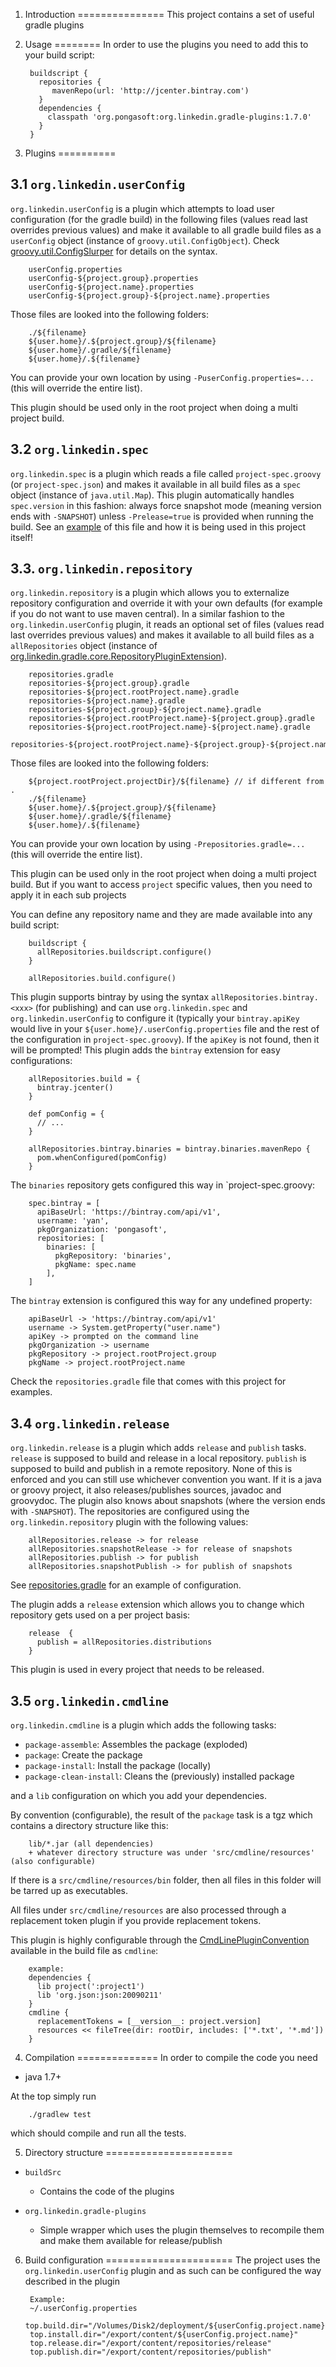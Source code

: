 1. Introduction
===============
This project contains a set of useful gradle plugins

2. Usage
========
In order to use the plugins you need to add this to your build script:

        buildscript {
          repositories {
             mavenRepo(url: 'http://jcenter.bintray.com')
          }
          dependencies {
            classpath 'org.pongasoft:org.linkedin.gradle-plugins:1.7.0'
          }
        }

3. Plugins
==========
  
3.1 `org.linkedin.userConfig`
-----------------------------
`org.linkedin.userConfig` is a plugin which attempts to load user configuration (for the gradle
build) in the following files (values read last overrides previous values) and make it available
to all gradle build files as a `userConfig` object (instance of `groovy.util.ConfigObject`). 
Check [groovy.util.ConfigSlurper](http://groovy.codehaus.org/gapi/groovy/util/ConfigSlurper.html) for details on the syntax.

        userConfig.properties
        userConfig-${project.group}.properties
        userConfig-${project.name}.properties
        userConfig-${project.group}-${project.name}.properties

Those files are looked into the following folders:

        ./${filename}
        ${user.home}/.${project.group}/${filename}
        ${user.home}/.gradle/${filename}
        ${user.home}/.${filename}

You can provide your own location by using `-PuserConfig.properties=...` (this will override the
entire list).

This plugin should be used only in the root project when doing a multi project build.

3.2 `org.linkedin.spec`
-----------------------
`org.linkedin.spec` is a plugin which reads a file called `project-spec.groovy` (or
`project-spec.json`) and makes it available in all build files as a `spec` object (instance of
`java.util.Map`). This plugin automatically handles `spec.version` in this fashion: always force
snapshot mode (meaning version ends with `-SNAPSHOT`) unless `-Prelease=true` is provided when
running the build. See an [example](https://github.com/pongasoft/gradle-plugins/blob/master/project-spec.groovy) of
this file and how it is being used in this project itself!

3.3. `org.linkedin.repository`
------------------------------
`org.linkedin.repository` is a plugin which allows you to externalize repository configuration
and override it with your own defaults (for example if you do not want to use maven central). In a
similar fashion to the `org.linkedin.userConfig` plugin, it reads an optional set of files (values
read last overrides previous values) and makes it available to all build files as a
`allRepositories` object (instance of [org.linkedin.gradle.core.RepositoryPluginExtension](https://github.com/pongasoft/gradle-plugins/blob/master/buildSrc/src/main/groovy/org/linkedin/gradle/core/RepositoryPluginExtension.groovy)).

        repositories.gradle
        repositories-${project.group}.gradle
        repositories-${project.rootProject.name}.gradle
        repositories-${project.name}.gradle
        repositories-${project.group}-${project.name}.gradle
        repositories-${project.rootProject.name}-${project.group}.gradle
        repositories-${project.rootProject.name}-${project.name}.gradle
        repositories-${project.rootProject.name}-${project.group}-${project.name}.gradle

Those files are looked into the following folders:

        ${project.rootProject.projectDir}/${filename} // if different from .
        ./${filename}
        ${user.home}/.${project.group}/${filename}
        ${user.home}/.gradle/${filename}
        ${user.home}/.${filename}

You can provide your own location by using `-Prepositories.gradle=...` (this will override the
entire list).

This plugin can be used only in the root project when doing a multi project build. But if you want
to access `project` specific values, then you need to apply it in each sub projects

You can define any repository name and they are made available into any build script:

        buildscript {
          allRepositories.buildscript.configure()
        }

        allRepositories.build.configure()


This plugin supports bintray by using the syntax `allRepositories.bintray.<xxx>` (for publishing)
and can use `org.linkedin.spec` and `org.linkedin.userConfig` to configure it (typically
your `bintray.apiKey` would live in your `${user.home}/.userConfig.properties` file and the rest
of the configuration in `project-spec.groovy`). If the `apiKey` is not found, then it will be
prompted! This plugin adds the `bintray` extension for easy configurations:

        allRepositories.build = {
          bintray.jcenter()
        }

        def pomConfig = {
          // ...
        }

        allRepositories.bintray.binaries = bintray.binaries.mavenRepo {
          pom.whenConfigured(pomConfig)
        }

The `binaries` repository gets configured this way in `project-spec.groovy:

        spec.bintray = [
          apiBaseUrl: 'https://bintray.com/api/v1',
          username: 'yan',
          pkgOrganization: 'pongasoft',
          repositories: [
            binaries: [
              pkgRepository: 'binaries',
              pkgName: spec.name
            ],
        ]

The `bintray` extension is configured this way for any undefined property:

        apiBaseUrl -> 'https://bintray.com/api/v1'
        username -> System.getProperty("user.name")
        apiKey -> prompted on the command line
        pkgOrganization -> username
        pkgRepository -> project.rootProject.group
        pkgName -> project.rootProject.name

Check the `repositories.gradle` file that comes with this project for examples.

3.4 `org.linkedin.release`
--------------------------
`org.linkedin.release` is a plugin which adds `release` and `publish` tasks. `release` is supposed
to build and release in a local repository. `publish` is supposed to build and publish in a remote
repository. None of this is enforced and you can still use whichever convention you want. If it is a
java or groovy project, it also releases/publishes sources, javadoc and groovydoc. The plugin also
knows about snapshots (where the version ends with `-SNAPSHOT`). The repositories are configured
using the `org.linkedin.repository` plugin with the following values:

        allRepositories.release -> for release
        allRepositories.snapshotRelease -> for release of snapshots
        allRepositories.publish -> for publish
        allRepositories.snapshotPublish -> for publish of snapshots

See [repositories.gradle](https://github.com/pongasoft/gradle-plugins/blob/master/repositories.gradle)
for an example of configuration.

The plugin adds a `release` extension which allows you to change which repository gets used on a
per project basis:

        release  {
          publish = allRepositories.distributions
        }

This plugin is used in every project that needs to be released.

3.5 `org.linkedin.cmdline`
--------------------------
`org.linkedin.cmdline` is a plugin which adds the following tasks:

* `package-assemble`: Assembles the package (exploded)
* `package`: Create the package
* `package-install`: Install the package (locally)
* `package-clean-install`: Cleans the (previously) installed package

and a `lib` configuration on which you add your dependencies.

By convention (configurable), the result of the `package` task is a tgz which contains a directory
structure like this:

        lib/*.jar (all dependencies)
        + whatever directory structure was under 'src/cmdline/resources' (also configurable)

If there is a `src/cmdline/resources/bin` folder, then all files in this folder will be tarred up
as executables.

All files under `src/cmdline/resources` are also processed through a replacement token plugin if
you provide replacement tokens.

This plugin is highly configurable through the [CmdLinePluginConvention](https://github.com/pongasoft/gradle-plugins/blob/master/buildSrc/src/main/groovy/org/linkedin/gradle/plugins/CmdLinePlugin.groovy)
available in the build file
as `cmdline`:

        example:
        dependencies {
          lib project(':project1')
          lib 'org.json:json:20090211'
        }
        cmdline {
          replacementTokens = [__version__: project.version]
          resources << fileTree(dir: rootDir, includes: ['*.txt', '*.md'])
        }

4. Compilation
==============
In order to compile the code you need

* java 1.7+

At the top simply run

        ./gradlew test

which should compile and run all the tests.

5. Directory structure
======================
* `buildSrc`
  *  Contains the code of the plugins

* `org.linkedin.gradle-plugins`
  * Simple wrapper which uses the plugin themselves to recompile them and make them available for
release/publish

6. Build configuration
======================
The project uses the `org.linkedin.userConfig` plugin and as such can be configured the way
described in the plugin

        Example:
        ~/.userConfig.properties
        top.build.dir="/Volumes/Disk2/deployment/${userConfig.project.name}"
        top.install.dir="/export/content/${userConfig.project.name}"
        top.release.dir="/export/content/repositories/release"
        top.publish.dir="/export/content/repositories/publish"